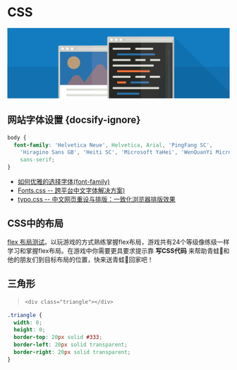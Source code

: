 # CSS

<!--
 {docsify-ignore-all}
 {docsify-ignore}
-->

![img](../assets/image/site/code-map-1.png)

## 网站字体设置 {docsify-ignore}

```css
body {
  font-family: 'Helvetica Neue', Helvetica, Arial, 'PingFang SC',
    'Hiragino Sans GB', 'Heiti SC', 'Microsoft YaHei', 'WenQuanYi Micro Hei',
    sans-serif;
}
```
* [如何优雅的选择字体(font-family)](https://segmentfault.com/a/1190000006110417)
* [Fonts.css -- 跨平台中文字体解决方案)](https://github.com/zenozeng/fonts.css)
* [typo.css -- 中文网页重设与排版：一致化浏览器排版效果](https://github.com/sofish/typo.css)

## CSS中的布局

[flex 布局测试](https://flexboxfroggy.com/#zh-cn)。以玩游戏的方式熟练掌握flex布局，游戏共有24个等级像练级一样学习和掌握flex布局。在游戏中你需要更具要求提示靠 **写CSS代码** 来帮助青蛙🐸和他的朋友们到目标布局的位置，快来送青蛙🐸回家吧！


## 三角形

> `<div class="triangle"></div>`

```css
.triangle {
  width: 0;
  height: 0;
  border-top: 20px solid #333;
  border-left: 20px solid transparent;
  border-right: 20px solid transparent;
}
```